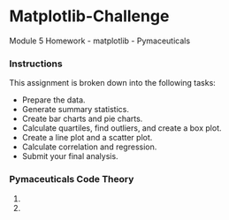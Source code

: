 # Matplotlib-Challenge
Module 5 Homework - matplotlib - Pymaceuticals

### Instructions
This assignment is broken down into the following tasks:

* Prepare the data.
* Generate summary statistics.
* Create bar charts and pie charts.
* Calculate quartiles, find outliers, and create a box plot.
* Create a line plot and a scatter plot.
* Calculate correlation and regression.
* Submit your final analysis.

### Pymaceuticals Code Theory
1. 
2. 
